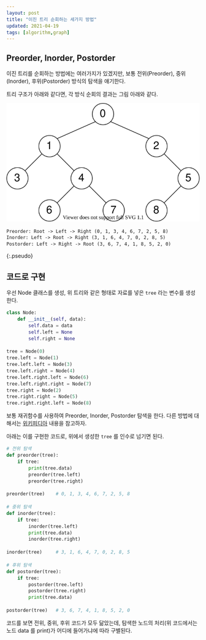```yaml
---
layout: post
title: "이진 트리 순회하는 세가지 방법"
updated: 2021-04-19
tags: [algorithm,graph]
---
```


## Preorder, Inorder, Postorder

이진 트리를 순회하는 방법에는 여러가지가 있겠지만, 보통 전위(Preorder), 중위(Inorder), 후위(Postorder) 방식의 탐색을 얘기한다.

트리 구조가 아래와 같다면, 각 방식 순회의 결과는 그림 아래와 같다.

![그림00](img/algorithm/algorithm-3005-01-01-00.svg)

```txt
Preorder: Root -> Left -> Right (0, 1, 3, 4, 6, 7, 2, 5, 8)
Inorder: Left -> Root -> Right (3, 1, 6, 4, 7, 0, 2, 8, 5)
Postorder: Left -> Right -> Root (3, 6, 7, 4, 1, 8, 5, 2, 0)
```
{:.pseudo}

## 코드로 구현

우선 Node 클래스를 생성, 위 트리와 같은 형태로 자료를 넣은 `tree` 라는 변수를 생성한다.

```python
class Node:
    def __init__(self, data):
        self.data = data
        self.left = None
        self.right = None

tree = Node(0)
tree.left = Node(1)
tree.left.left = Node(3)
tree.left.right = Node(4)
tree.left.right.left = Node(6)
tree.left.right.right = Node(7)
tree.right = Node(2)
tree.right.right = Node(5)
tree.right.right.left = Node(8)
```

보통 재귀함수를 사용하여 Preorder, Inorder, Postorder 탐색을 한다. 다른 방법에 대해서는 [위키피디아](https://en.wikipedia.org/wiki/Tree_traversal) 내용을 참고하자.

아래는 이를 구현한 코드로, 위에서 생성한 `tree` 를 인수로 넘기면 된다.

```python
# 전위 탐색
def preorder(tree):
    if tree:
        print(tree.data)
        preorder(tree.left)
        preorder(tree.right)

preorder(tree)    # 0, 1, 3, 4, 6, 7, 2, 5, 8

# 중위 탐색
def inorder(tree):
    if tree:
        inorder(tree.left)
        print(tree.data)
        inorder(tree.right)

inorder(tree)     # 3, 1, 6, 4, 7, 0, 2, 8, 5

# 후위 탐색
def postorder(tree):
    if tree:
        postorder(tree.left)
        postorder(tree.right)
        print(tree.data)

postorder(tree)   # 3, 6, 7, 4, 1, 8, 5, 2, 0
```

코드를 보면 전위, 중위, 후위 코드가 모두 닮았는데, 탐색한 노드의 처리(위 코드에서는 노드 data 를 print)가 어디에 들어가냐에 따라 구별된다.